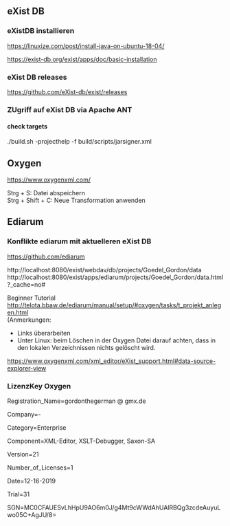 ## eXist DB   
### eXistDB installieren

https://linuxize.com/post/install-java-on-ubuntu-18-04/

https://exist-db.org/exist/apps/doc/basic-installation

### eXist DB releases
https://github.com/eXist-db/exist/releases

### ZUgriff auf eXist DB via Apache ANT   
#### check targets    
./build.sh -projecthelp -f build/scripts/jarsigner.xml 

## Oxygen   
https://www.oxygenxml.com/    

Strg + S: Datei abspeichern   
Strg + Shift + C: Neue Transformation anwenden

## Ediarum    
### Konflikte ediarum mit aktuelleren eXist DB 
https://github.com/ediarum

http://localhost:8080/exist/webdav/db/projects/Goedel_Gordon/data   
http://localhost:8080/exist/apps/ediarum/projects/Goedel_Gordon/data.html?_cache=no#    

Beginner Tutorial
http://telota.bbaw.de/ediarum/manual/setup/#oxygen/tasks/t_projekt_anlegen.html   
(Anmerkungen:   
- Links überarbeiten
- Unter Linux: beim Löschen in der Oxygen Datei darauf achten, dass in den lokalen Verzeichnissen nichts gelöscht wird.

https://www.oxygenxml.com/xml_editor/eXist_support.html#data-source-explorer-view


### LizenzKey Oxygen    
Registration_Name=gordonthegerman @ gmx.de

Company=-

Category=Enterprise

Component=XML-Editor, XSLT-Debugger, Saxon-SA

Version=21

Number_of_Licenses=1

Date=12-16-2019

Trial=31

SGN=MC0CFAUESvLhHpU9AO6m0J/g4Mt9cWWdAhUAlRBQg3zcdeAuyuLwo05C+AgJU/8\=
